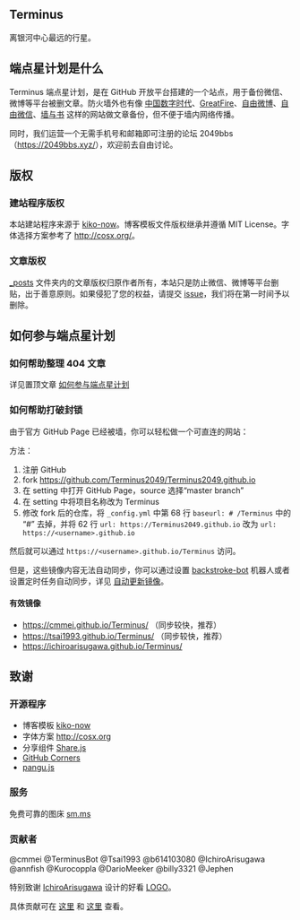 ## Terminus
离银河中心最远的行星。

## 端点星计划是什么

Terminus 端点星计划，是在 GitHub 开放平台搭建的一个站点，用于备份微信、微博等平台被删文章。防火墙外也有像 [中国数字时代](https://chinadigitaltimes.net/chinese/)、[GreatFire](https://zh.greatfire.org/)、[自由微博](https://freeweibo.com/)、[自由微信](https://freewechat.com/)、[墙与书](https://wallsandbooks.wordpress.com) 这样的网站做文章备份，但不便于墙内网络传播。

同时，我们运营一个无需手机号和邮箱即可注册的论坛 2049bbs（<https://2049bbs.xyz/>），欢迎前去自由讨论。

## 版权

### 建站程序版权

本站建站程序来源于 [kiko-now](https://github.com/AWEEKJ/kiko-now)。博客模板文件版权继承并遵循 MIT License。字体选择方案参考了 <http://cosx.org/>。

### 文章版权

[_posts](https://github.com/Terminus2049/Terminus2049.github.io/tree/master/_posts) 文件夹内的文章版权归原作者所有，本站只是防止微信、微博等平台删贴，出于善意原则。如果侵犯了您的权益，请提交 [issue](https://github.com/Terminus2049/Terminus2049.github.io/issues)，我们将在第一时间予以删除。

## 如何参与端点星计划

### 如何帮助整理 404 文章

详见置顶文章 [如何参与端点星计划](https://terminus2049.github.io/sticky/2018/04/01/how-to-participate-in-terminus.html)

### 如何帮助打破封锁

由于官方 GitHub Page 已经被墙，你可以轻松做一个可直连的网站：

方法：
1. 注册 GitHub
2. fork <https://github.com/Terminus2049/Terminus2049.github.io>
3. 在 setting 中打开 GitHub Page，source 选择“master branch”
4. 在 setting 中将项目名称改为 Terminus
5. 修改 fork 后的仓库，将 `_config.yml` 中第 68 行 `baseurl: # /Terminus` 中的 “#” 去掉，并将 62 行 `url: https://Terminus2049.github.io` 改为 `url: https://<username>.github.io`

然后就可以通过 `https://<username>.github.io/Terminus` 访问。

但是，这些镜像内容无法自动同步，你可以通过设置 [backstroke-bot](https://backstroke.co/) 机器人或者设置定时任务自动同步，详见 [自动更新镜像](https://github.com/Terminus2049/Terminus2049.github.io/issues/106)。

#### 有效镜像

* <https://cmmei.github.io/Terminus/> （同步较快，推荐）
* <https://tsai1993.github.io/Terminus/> （同步较快，推荐）
* <https://ichiroarisugawa.github.io/Terminus/>

## 致谢

### 开源程序

- 博客模板 [kiko-now](https://github.com/AWEEKJ/kiko-now)
- 字体方案 <http://cosx.org>
- 分享组件 [Share.js](https://github.com/overtrue/share.js)
- [GitHub Corners](http://tholman.com/github-corners/)
- [pangu.js](https://github.com/vinta/pangu.js)

### 服务

免费可靠的图床 [sm.ms](https://sm.ms/)

### 贡献者

@cmmei @TerminusBot @Tsai1993 @b614103080 @IchiroArisugawa @annfish @Kurocoppla @DarioMeeker @billy3321 @Jephen

特别致谢 [IchiroArisugawa](https://github.com/IchiroArisugawa) 设计的好看 [LOGO](https://github.com/Terminus2049/Terminus2049.github.io/tree/master/images)。

具体贡献可在 [这里](https://github.com/Info-cn/Terminus/graphs/contributors) 和 [这里](https://github.com/Terminus2049/Terminus2049.github.io/graphs/contributors) 查看。
